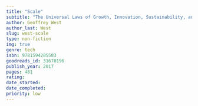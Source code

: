 ```yaml
---
title: "Scale"
subtitle: "The Universal Laws of Growth, Innovation, Sustainability, and the Pace of Life in Organisms, Cities, Economies, and Companies"
author: Geoffrey West
author_last: West
slug: west-scale
type: non-fiction
img: true
genre: tech
isbn: 9781594205583
goodreads_id: 31670196
publish_year: 2017
pages: 481
rating: 
date_started:
date_completed:
priority: low
---
```

